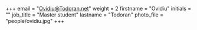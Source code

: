 +++
email = "Ovidiu@Todoran.net"
weight = 2
firstname = "Ovidiu"
initials = ""
job_title = "Master student"
lastname = "Todoran"
photo_file = "people/ovidiu.jpg"
+++
